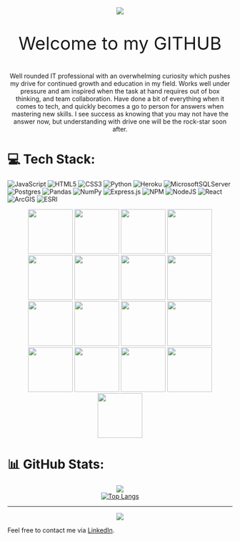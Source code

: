<div align="center">
  <img src="https://capsule-render.vercel.app/api?type=waving&color=auto&height=300&animation=twinkling4s&section=header&text=Hi%20there,%20I'm%20Mitch&fontSize=75" />
  <p style="font-size: 40px;">Welcome to my GITHUB</p>
</div>


<div align="Center">                                                                                    
Well rounded IT professional with an overwhelming curiosity which pushes my
drive for continued growth and education in my field. Works well under pressure
and am inspired when the task at hand requires out of box thinking, and team
collaboration. Have done a bit of everything when it comes to tech, and quickly
becomes a go to person for answers when mastering new skills. I see success
as knowing that you may not have the answer now, but understanding with drive
one will be the rock-star soon after.
</div>

# 💻 Tech Stack:
![JavaScript](https://img.shields.io/badge/javascript-%23323330.svg?style=for-the-badge&logo=javascript&logoColor=%23F7DF1E) ![HTML5](https://img.shields.io/badge/html5-%23E34F26.svg?style=for-the-badge&logo=html5&logoColor=white) ![CSS3](https://img.shields.io/badge/css3-%231572B6.svg?style=for-the-badge&logo=css3&logoColor=white) ![Python](https://img.shields.io/badge/python-3670A0?style=for-the-badge&logo=python&logoColor=ffdd54) ![Heroku](https://img.shields.io/badge/heroku-%23430098.svg?style=for-the-badge&logo=heroku&logoColor=white) ![MicrosoftSQLServer](https://img.shields.io/badge/Microsoft%20SQL%20Sever-CC2927?style=for-the-badge&logo=microsoft%20sql%20server&logoColor=white) ![Postgres](https://img.shields.io/badge/postgres-%23316192.svg?style=for-the-badge&logo=postgresql&logoColor=white) ![Pandas](https://img.shields.io/badge/pandas-%23150458.svg?style=for-the-badge&logo=pandas&logoColor=white) ![NumPy](https://img.shields.io/badge/numpy-%23013243.svg?style=for-the-badge&logo=numpy&logoColor=white) ![Express.js](https://img.shields.io/badge/express.js-%23404d59.svg?style=for-the-badge&logo=express&logoColor=%2361DAFB) ![NPM](https://img.shields.io/badge/NPM-%23000000.svg?style=for-the-badge&logo=npm&logoColor=white) ![NodeJS](https://img.shields.io/badge/node.js-6DA55F?style=for-the-badge&logo=node.js&logoColor=white) ![React](https://img.shields.io/badge/react-%2320232a.svg?style=for-the-badge&logo=react&logoColor=%2361DAFB) ![ArcGIS](https://img.shields.io/badge/-ArcGIS-0071C5?style=flat-square&logo=arcgis&logoColor=white)
 ![ESRI](https://img.shields.io/badge/-ESRI-FF7F00?style=flat-square&logo=esri&logoColor=white)
 
 <p align="center">
  <img src="https://media3.giphy.com/media/ln7z2eWriiQAllfVcn/200w.webp" width="100">
  <img src="https://i.giphy.com/media/LMt9638dO8dftAjtco/200.webp" width="100">
  <img src="https://i.giphy.com/media/eNAsjO55tPbgaor7ma/200w.webp" width="100">
  <img src="https://i.giphy.com/media/VgGthkhUvGgOit7Y9i/200.webp" width="100">
  <img src="https://media3.giphy.com/media/kdFc8fubgS31b8DsVu/giphy.webp" width="100">
  <img src="https://i.giphy.com/media/KzJkzjggfGN5Py6nkT/200.webp" width="100">
  <img src="https://i.giphy.com/media/IdyAQJVN2kVPNUrojM/200.webp" width="100">
  <img src="https://img.icons8.com/color/48/000000/html-5--v1.png" width="100">
  <img src="https://img.icons8.com/color/48/000000/css3.png" width="100">
  <img src="https://img.icons8.com/color/48/000000/heroku.png" width="100">
  <img src="https://img.icons8.com/color/48/000000/postgreesql.png" width="100">
  <img src="https://img.icons8.com/color/48/000000/pandas.png" width="100">
  <img src="https://img.icons8.com/color/48/000000/numpy.png" width="100">
  <img src="https://img.icons8.com/color/48/000000/express.png" width="100">
  <img src="https://img.icons8.com/color/48/000000/npm.png" width="100">
  <img src="https://img.icons8.com/color/48/000000/nodejs.png" width="100">
  <img src="https://img.icons8.com/color/48/000000/microsoft-sql-server.png" width="100">

# 📊 GitHub Stats:

<div align="center">

![](https://github-readme-streak-stats.herokuapp.com/?user=MLUDK92&theme=kacho_ga&hide_border=false)<br/>
[![Top Langs](https://github-readme-stats.vercel.app/api/top-langs/?username=mludk92&layout=compact&theme=dark)](https://github.com/mludk92)

---

[![](https://visitcount.itsvg.in/api?id=MLUDK92&icon=0&color=0)](https://visitcount.itsvg.in)

</div>


Feel free to contact me via  [LinkedIn](https://www.[linkedin.com/in/your-linkedin-profile/](https://www.linkedin.com/in/mitchell-ludkey-763462101/)).
